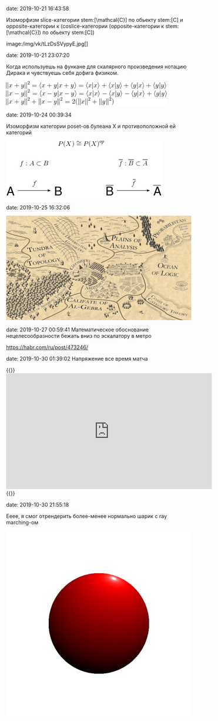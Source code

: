 date: 2019-10-21 16:43:58

Изоморфизм slice-категории stem:[\mathcal{C}] по обьекту stem:[C] и opposite-категории к (coslice-категории (opposite-категории к stem:[\mathcal{C}]) по обьекту stem:[C])

image:/img/vk/tLzDsSVypyE.jpg[]


date: 2019-10-21 23:07:20

Когда используешь на функане для скалярного произведения нотацию Дирака и чувствуешь себя дофига физиком.

![](/img/vk/0FAHrGp3kZA.jpg)


date: 2019-10-24 00:39:34

Изоморфизм категории poset-ов булеана X и противоположной ей категорий

![](/img/vk/eGRNxDdK6y4.jpg)


date: 2019-10-25 16:32:06

![](/img/vk/aNI-ItqdgKA.jpg)


date: 2019-10-27 00:59:41
Математическое обоснование нецелесообразности бежать вниз по эскалатору в метро

https://habr.com/ru/post/473246/


date: 2019-10-30 01:39:02
Напряжение все время матча

{{<rawhtml>}}<iframe width="560" height="315" src="https://www.youtube.com/embed/0J_xwo-0rHA" title="YouTube video player" frameborder="0" allow="accelerometer; autoplay; clipboard-write; encrypted-media; gyroscope; picture-in-picture" allowfullscreen></iframe>{{</rawhtml>}}

date: 2019-10-30 21:55:18

Ееее, я смог отрендерить более-менее нормально шарик с ray marching-ом

![](/img/vk/jnTWecu4tYE.jpg)
